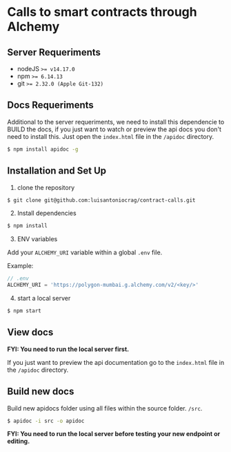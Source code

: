 # Calls to smart contracts through Alchemy

## Server Requeriments

- nodeJS `>= v14.17.0`
- npm `>= 6.14.13`
- git `>= 2.32.0 (Apple Git-132)`

## Docs Requeriments
Additional to the server requeriments, we need to install this dependencie to BUILD the docs, if you just want to watch or preview the api docs you don't need to install this. Just open the `index.html` file in the `/apidoc` directory.

```bash
$ npm install apidoc -g
```

## Installation and Set Up

1. clone the repository
``` bash
$ git clone git@github.com:luisantoniocrag/contract-calls.git
```

2. Install dependencies
``` bash
$ npm install
```

3. ENV variables

Add your `ALCHEMY_URI` variable within a global `.env` file.

Example:

```js
// .env
ALCHEMY_URI = 'https://polygon-mumbai.g.alchemy.com/v2/<key/>'
```

4. start a local server
```bash
$ npm start
```

## View docs

**FYI: You need to run the local server first.**

If you just want to preview the api documentation go to the `index.html` file in the `/apidoc` directory.


## Build new docs 

Build new apidocs folder using all files within the source folder. `/src`.

```bash
$ apidoc -i src -o apidoc
```
**FYI: You need to run the local server before testing your new endpoint or editing.**
